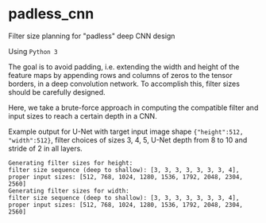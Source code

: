# padless_cnn
Filter size planning for "padless" deep CNN design

Using `Python 3`

The goal is to avoid padding, i.e. extending the width and height of the feature maps by appending rows and columns of zeros to the tensor borders, in a deep convolution network. To accomplish this, filter sizes should be carefully designed.

Here, we take a brute-force approach in computing the compatible filter and input sizes to reach a certain depth in a CNN.

Example output for U-Net with target input image shape `{"height":512, "width":512}`, filter choices of sizes 3, 4, 5, U-Net depth from 8 to 10 and stride of 2 in all layers.

```
Generating filter sizes for height:
filter size sequence (deep to shallow): [3, 3, 3, 3, 3, 3, 3, 4], proper input sizes: [512, 768, 1024, 1280, 1536, 1792, 2048, 2304, 2560]
Generating filter sizes for width:
filter size sequence (deep to shallow): [3, 3, 3, 3, 3, 3, 3, 4], proper input sizes: [512, 768, 1024, 1280, 1536, 1792, 2048, 2304, 2560]
```
